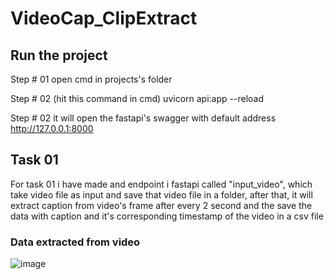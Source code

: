 # VideoCap_ClipExtract

## Run the project

Step # 01
  open cmd in projects's folder

Step # 02 (hit this command in cmd)
  uvicorn api:app --reload
  
Step # 02
  it will open the fastapi's swagger with default address http://127.0.0.1:8000

## Task 01
  For task 01 i have made and endpoint i fastapi called "input_video", which take video file as input and save that video file in a folder, after that, it will extract caption from video's frame after every 2 second and the save the data with caption and it's corresponding timestamp of the video in a csv file

### Data extracted from video

![image](https://github.com/user-attachments/assets/d08c4c9e-5e9a-41de-b831-e08f3c475972)



